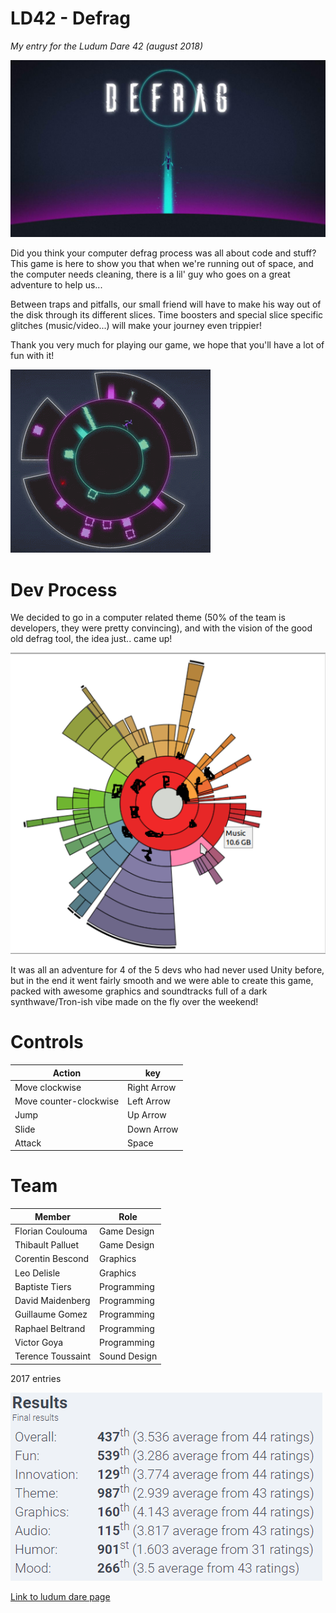 # LD42  - Defrag

_My entry for the Ludum Dare 42 (august 2018)_

![header](header.png)

Did you think your computer defrag process was all about code and stuff? 
This game is here to show you that when we're running out of space, and the computer needs cleaning, there is a lil' guy who goes on a great adventure to help us...

Between traps and pitfalls, our small friend will have to make his way out of the disk through its different slices.
Time boosters and special slice specific glitches (music/video...) will make your journey even trippier! 

Thank you very much for playing our game, we hope that you'll have a lot of fun with it!

![gif](mock.gif)

# Dev Process

We decided to go in a computer related theme (50% of the team is developers, they were pretty convincing), and with the vision of the good old defrag tool, the idea just.. came up!

![dev-process](dev-process.png)


It was all an adventure for 4 of the 5 devs who had never used Unity before, but in the end it went fairly smooth and we were able to create this game, packed with awesome graphics and soundtracks full of a dark synthwave/Tron-ish vibe made on the fly over the weekend!

# Controls

| Action | key |
| -------| --- |
| Move clockwise | Right Arrow |
| Move counter-clockwise | Left Arrow |
| Jump | Up Arrow |
| Slide | Down Arrow |
| Attack | Space |


# Team

| Member | Role |
| ------ | ---- |
| Florian Coulouma | Game Design |
| Thibault Palluet | Game Design |
| Corentin Bescond | Graphics|
| Leo Delisle | Graphics |
| Baptiste Tiers | Programming |
| David Maidenberg | Programming |
| Guillaume Gomez | Programming |
| Raphael Beltrand | Programming |
| Victor Goya | Programming |
| Terence Toussaint | Sound Design |


2017 entries


![ranking](ranking.png)

[Link to ludum dare page](https://ldjam.com/events/ludum-dare/42/defrag-3)
